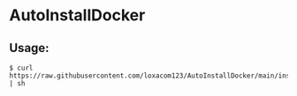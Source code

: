 # AutoInstallDocker

## Usage:

```shell
$ curl  https://raw.githubusercontent.com/loxacom123/AutoInstallDocker/main/install.sh | sh
```
